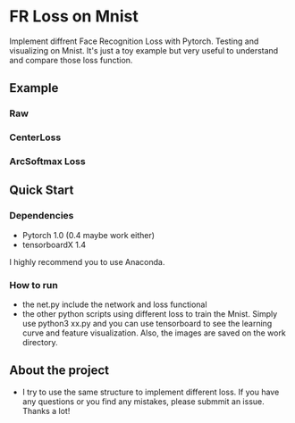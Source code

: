 # FR Loss on Mnist
Implement diffrent Face Recognition Loss with Pytorch. Testing and visualizing on Mnist. It's just a toy example but very useful to understand and compare those loss function.

## Example
### Raw 
### CenterLoss 
### ArcSoftmax Loss 


## Quick Start
### Dependencies
- Pytorch 1.0 (0.4 maybe work either)
- tensorboardX 1.4

I highly recommend you to use Anaconda.
### How to run
- the net.py include the network and loss functional
- the other python scripts using different loss to train the Mnist. Simply use python3 xx.py and you can use tensorboard to see the learning curve and feature visualization. Also, the images are saved on the work directory.

## About the project
- I try to use the same structure to implement different loss. If you have any questions or you find any mistakes, please submmit an issue. Thanks a lot!

